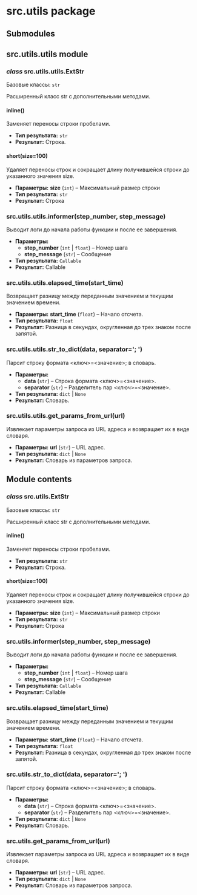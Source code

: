 # src.utils package

## Submodules

## src.utils.utils module

### *class* src.utils.utils.ExtStr

Базовые классы: `str`

Расширенный класс str с дополнительными методами.

#### inline()

Заменяет переносы строки пробелами.

* **Тип результата:**
  `str`
* **Результат:**
  Строка.

#### short(size=100)

Удаляет переносы строк и сокращает длину получившейся строки до указанного значения size.

* **Параметры:**
  **size** (`int`) – Максимальный размер строки
* **Тип результата:**
  `str`
* **Результат:**
  Строка

### src.utils.utils.informer(step_number, step_message)

Выводит логи до начала работы функции и после ее завершения.

* **Параметры:**
  * **step_number** (`int` | `float`) – Номер шага
  * **step_message** (`str`) – Сообщение
* **Тип результата:**
  `Callable`
* **Результат:**
  Callable

### src.utils.utils.elapsed_time(start_time)

Возвращает разницу между переданным значением и текущим значением времени.

* **Параметры:**
  **start_time** (`float`) – Начало отсчета.
* **Тип результата:**
  `float`
* **Результат:**
  Разница в секундах, округленная до трех знаком после запятой.

### src.utils.utils.str_to_dict(data, separator='; ')

Парсит строку формата <ключ>=<значение>; в словарь.

* **Параметры:**
  * **data** (`str`) – Строка формата <ключ>=<значение>.
  * **separator** (`str`) – Разделитель пар <ключ>=<значение>.
* **Тип результата:**
  `dict` | `None`
* **Результат:**
  Словарь.

### src.utils.utils.get_params_from_url(url)

Извлекает параметры запроса из URL адреса и возвращает их в виде словаря.

* **Параметры:**
  **url** (`str`) – URL адрес.
* **Тип результата:**
  `dict` | `None`
* **Результат:**
  Словарь из параметров запроса.

## Module contents

### *class* src.utils.ExtStr

Базовые классы: `str`

Расширенный класс str с дополнительными методами.

#### inline()

Заменяет переносы строки пробелами.

* **Тип результата:**
  `str`
* **Результат:**
  Строка.

#### short(size=100)

Удаляет переносы строк и сокращает длину получившейся строки до указанного значения size.

* **Параметры:**
  **size** (`int`) – Максимальный размер строки
* **Тип результата:**
  `str`
* **Результат:**
  Строка

### src.utils.informer(step_number, step_message)

Выводит логи до начала работы функции и после ее завершения.

* **Параметры:**
  * **step_number** (`int` | `float`) – Номер шага
  * **step_message** (`str`) – Сообщение
* **Тип результата:**
  `Callable`
* **Результат:**
  Callable

### src.utils.elapsed_time(start_time)

Возвращает разницу между переданным значением и текущим значением времени.

* **Параметры:**
  **start_time** (`float`) – Начало отсчета.
* **Тип результата:**
  `float`
* **Результат:**
  Разница в секундах, округленная до трех знаком после запятой.

### src.utils.str_to_dict(data, separator='; ')

Парсит строку формата <ключ>=<значение>; в словарь.

* **Параметры:**
  * **data** (`str`) – Строка формата <ключ>=<значение>.
  * **separator** (`str`) – Разделитель пар <ключ>=<значение>.
* **Тип результата:**
  `dict` | `None`
* **Результат:**
  Словарь.

### src.utils.get_params_from_url(url)

Извлекает параметры запроса из URL адреса и возвращает их в виде словаря.

* **Параметры:**
  **url** (`str`) – URL адрес.
* **Тип результата:**
  `dict` | `None`
* **Результат:**
  Словарь из параметров запроса.
